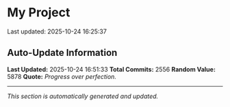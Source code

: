 # My Project


Last updated: 2025-10-24 16:25:37



































































































































































































































































































































































































































































































































































































































































































































































































































































































































































































































































































































































































































































































































































































































































































































































































































































































































































































































































































































































































































































































































































































































































































































































































































































































































































































































































































































































































































































































































































































































































## Auto-Update Information

**Last Updated:** 2025-10-24 16:51:33
**Total Commits:** 2556
**Random Value:** 5878
**Quote:** _Progress over perfection._

---
_This section is automatically generated and updated._